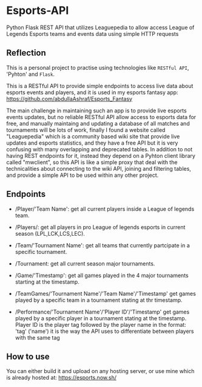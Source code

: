 # Esports-API
Python Flask REST API that utilizes Leaguepedia to allow access League of Legends Esports teams and events data using simple HTTP requests

## Reflection
This is a personal project to practise using technologies like `RESTful API`, 'Pyhton' and `Flask`.

This is a RESTful API to provide simple endpoints to access live data about esports events and players, and it is used in my esports fantasy app:
https://github.com/abdullaAshraf/Esports_Fantasy

The main challenge in maintaining such an app is to provide live esports events updates, but no reliable RESTful API allow access to esports data for free, and manually maintaing and updating a database of all matches and tournaments will be lots of work, finally I found a website called "Leaguepedia" which is a community based wiki site that provide live updates and esports statistics, and they have a free API but it is very confusing with many overlapping and deprecated tables. In addition to not having REST endpoints for it, instead they depend on a Pyhton client library called "mwclient",
so this API is like a simple proxy that deal with the technicalities about connecting to the wiki API, joining and filtering tables, and provide a simple API to be used within any other project.

## Endpoints

- /Player/'Team Name':
get all current players inside a League of legends team.

- /Players/:
get all players in pro League of legends esports in current season (LPL,LCK,LCS,LEC).

- /Team/'Tournament Name':
get all teams that currently partcipate in a specific tournament.

- /Tournament:
get all current season major tournaments.

- /Game/'Timestamp':
get all games played in the 4 major tournaments starting at the timestamp.

- /TeamGames/'Tournament Name'/'Team Name'/'Timestamp'
get games played by a specific team in a tournament stating at thr timestamp.

- /Performance/'Tournament Name'/'Player ID'/'Timestamp'
get games played by a specific player in a tournament stating at the timestamp.
Player ID is the player tag followed by the player name in the format: 'tag' ('name')
it is the way the API uses to differentiate between players with the same tag

## How to use

You can either build it and upload on any hosting server, or use mine which is already hosted at:
https://esports.now.sh/
